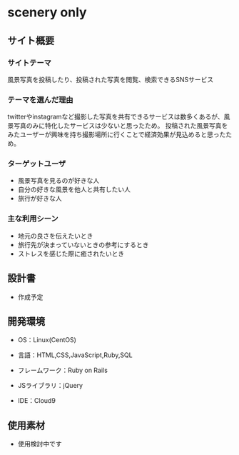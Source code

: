 # scenery only



## サイト概要


### サイトテーマ

 風景写真を投稿したり、投稿された写真を閲覧、検索できるSNSサービス


### テーマを選んだ理由

 twitterやinstagramなど撮影した写真を共有できるサービスは数多くあるが、風景写真のみに特化したサービスは少ないと思ったため。
 投稿された風景写真をみたユーザーが興味を持ち撮影場所に行くことで経済効果が見込めると思ったため。


### ターゲットユーザ

- 風景写真を見るのが好きな人
- 自分の好きな風景を他人と共有したい人
- 旅行が好きな人


### 主な利用シーン

- 地元の良さを伝えたいとき
- 旅行先が決まっていないときの参考にするとき
- ストレスを感じた際に癒されたいとき


## 設計書

- 作成予定


## 開発環境

- OS：Linux(CentOS)

- 言語：HTML,CSS,JavaScript,Ruby,SQL

- フレームワーク：Ruby on Rails

- JSライブラリ：jQuery

- IDE：Cloud9


## 使用素材

- 使用検討中です
